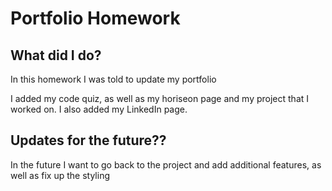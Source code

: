 # **Portfolio Homework**

## **What did I do?**

In this homework I was told to update my portfolio

I added my code quiz, as well as my horiseon page and my project that I worked on.
I also added my LinkedIn page.

## **Updates for the future??**

In the future I want to go back to the project and add additional features, as well as fix up the styling